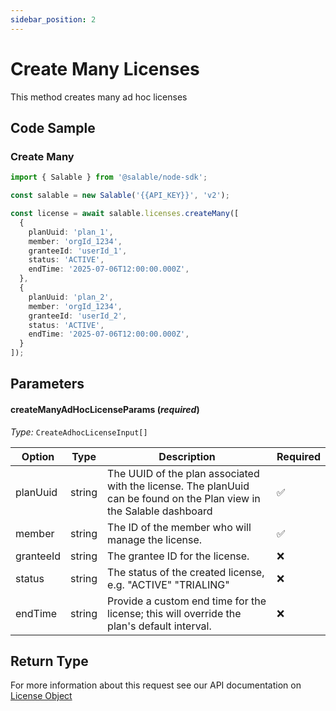 ```yaml
---
sidebar_position: 2
---
```


# Create Many Licenses

This method creates many ad hoc licenses

## Code Sample

### Create Many

```typescript
import { Salable } from '@salable/node-sdk';

const salable = new Salable('{{API_KEY}}', 'v2');

const license = await salable.licenses.createMany([
  {
    planUuid: 'plan_1',
    member: 'orgId_1234',
    granteeId: 'userId_1',
    status: 'ACTIVE',
    endTime: '2025-07-06T12:00:00.000Z',
  },
  {
    planUuid: 'plan_2',
    member: 'orgId_1234',
    granteeId: 'userId_2',
    status: 'ACTIVE',
    endTime: '2025-07-06T12:00:00.000Z',
  }
]);
```

## Parameters

#### createManyAdHocLicenseParams (_required_)

_Type:_ `CreateAdhocLicenseInput[]`

| Option    | Type   | Description                                                                                                           | Required |
| --------- | ------ | --------------------------------------------------------------------------------------------------------------------- | -------- |
| planUuid  | string | The UUID of the plan associated with the license. The planUuid can be found on the Plan view in the Salable dashboard | ✅        |
| member    | string | The ID of the member who will manage the license.                                                                     | ✅        |
| granteeId | string | The grantee ID for the license.                                                                                       | ❌        |
| status    | string | The status of the created license, e.g. "ACTIVE" "TRIALING"                                                           | ❌        |
| endTime   | string | Provide a custom end time for the license; this will override the plan's default interval.                            | ❌        |

## Return Type

For more information about this request see our API documentation on [License Object](https://docs.salable.app/api/v2#tag/Licenses/operation/getLicenseByUuid)
